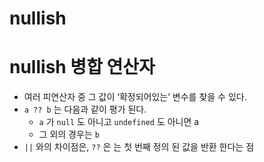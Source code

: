 # nullish

# nullish 병합 연산자
- 여러 피연산자 중 그 값이 ‘확정되어있는’ 변수를 찾을 수 있다.
- `a ?? b` 는 다음과 같이 평가 된다.
    - `a` 가 `null` 도 아니고 `undefined` 도 아니면 a
    - 그 외의 경우는 `b`
- `||` 와의 차이점은, `??` 은 는 첫 번째 정의 된 값을 반환 한다는 점


